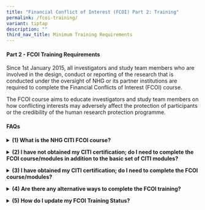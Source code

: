 ```yaml
---
title: "Financial Conflict of Interest (FCOI) Part 2: Training"
permalink: /fcoi-training/
variant: tiptap
description: ""
third_nav_title: Minimum Training Requirements
---
```

<h4><strong>Part 2 - FCOI Training Requirements</strong></h4>
<p>Since 1st January 2015, all investigators and study team members who are
involved in the design, conduct or reporting of the research that is conducted
under the oversight of NHG or its partner institutions are required to
complete the Financial Conflicts of Interest (FCOI) course.</p>
<p>The FCOI course aims to educate investigators and study team members on
how conflicting interests may adversely affect the protection of participants
or the credibility of the human research protection programme.</p>
<p></p>
<h4><strong>FAQs</strong></h4>
<div data-type="detailGroup" class="isomer-accordion-group isomer-accordion isomer-accordion-white">
<details class="isomer-details">
<summary><strong>(1) What is the NHG CITI FCOI course?</strong>
</summary>
<div data-type="detailsContent" class="isomer-details-content">
<p>The Financial Conflicts of Interest (FCOI) course is a sub-component of
the CITI Program. It comprises of 2 core modules:
<br>(1) NHG – Singapore. Overview of Domain Specific Review Board (DSRB) Review
Process (ID: 810)
<br>(2) Conflicts of Interest in Human Subjects Research (ID:17464)</p>
<p>It is important to affiliate with “<strong>National Healthcare Group – Singapore</strong>”
so that you can access the FCOI Course.</p>
<p>Please refer to the List of Available Guides, Forms and Useful Links available
for download at the end of this page.</p>
<p></p>
</div>
</details>
</div>
<p></p>
<div data-type="detailGroup" class="isomer-accordion-group isomer-accordion isomer-accordion-white">
<details class="isomer-details">
<summary><strong>(2) I have not obtained my CITI certification; do I need to complete the FCOI course/modules in addition to the basic set of CITI modules?</strong>
</summary>
<div data-type="detailsContent" class="isomer-details-content">
<p>Principal Investigators and Co-Investigators who have not obtained their
CITI certification as of 1st January 2015 will need to complete the full
set of 10 core modules and 5 elective modules, as described in item 1.1
above. The 2 FCOI modules are encompassed within the 10 core modules in
CITI. Therefore, there is no need to complete the FCOI course/modules separately.</p>
<p>It is not mandatory for Study Team Members to complete the full set of
10 core modules and 5 elective modules. They will only need to complete
the 2 modules described in item 1.1.</p>
<p>Please refer to the List of Available Guides, Forms and Useful Links available
for download at the end of this page.</p>
<p></p>
</div>
</details>
</div>
<p></p>
<div data-type="detailGroup" class="isomer-accordion-group isomer-accordion isomer-accordion-white">
<details class="isomer-details">
<summary><strong>(3) I have obtained my CITI certification; do I need to complete the FCOI course/modules?</strong>
</summary>
<div data-type="detailsContent" class="isomer-details-content">
<p>Principal Investigators, Co-Investigators and Study Team Members who have
obtained their CITI certification before 1st January 2015 will be considered
to have completed the FCOI course if they had completed the 2 FCOI modules.</p>
<p>If they had not completed the modules, they can choose to complete the
missing elective CITI module “Conflicts of Interest in Research Involving
Human Subjects” or complete the FCOI course.</p>
<p>Please refer to the List of Available Guides, Forms and Useful Links available
for download at the end of this page.</p>
<p></p>
</div>
</details>
</div>
<p></p>
<div data-type="detailGroup" class="isomer-accordion-group isomer-accordion isomer-accordion-white">
<details class="isomer-details">
<summary><strong>(4) Are there any alternative ways to complete the FCOI training?</strong>
</summary>
<div data-type="detailsContent" class="isomer-details-content">
<p>Yes. If you have completed either of the following alternative methods,
you will be considered as having completed the FCOI training:</p>
<p><strong>Alternative method 1</strong>
<br>(i) You have completed the CITI Conflicts of Interest Course* and
<br>(ii) You have declared that you have read the latest FCOI Declaration
Requirements in your FCOI Declaration Form.</p>
<p></p>
<p>*The CITI Conflicts of Interest Course contains the following modules:
<br>(a) Financial Conflicts of Interest: Overview, Investigator Responsibilities,
and COI Rules (COI-Basic) (ID: 15070)
<br>(b) Institutional Responsibilities as They Affect Investigators (COI-Basic)
(ID: 15072)</p>
<p><strong>Alternative method 2</strong>
<br>(i) You have completed the CITI Biomedical Basic Course which contains
the Conflicts of Interest in Human Subjects Research (ID:17464) module
and
<br>(ii) You have declared that you have read the latest FCOI Declaration
Requirements in your FCOI Declaration Form.</p>
<p></p>
</div>
</details>
</div>
<p></p>
<div data-type="detailGroup" class="isomer-accordion-group isomer-accordion isomer-accordion-white">
<details class="isomer-details">
<summary><strong>(5) How do I update my FCOI Training Status?</strong>
</summary>
<div data-type="detailsContent" class="isomer-details-content">
<p>When you have completed the FCOI Course, you are encouraged to upload
a copy of the completion report, which lists the modules that you have
completed, onto your ECOS User Profile -&gt; ‘Minimum Training Certificates'
section. Please select the appropriate Training Certification i.e. 'FCOI
CITI'.</p>
<p></p>
<p>Upon receipt and verification, the Minimum Training Secretariat will update
your FCOI CITI Training Status in ECOS. Please allow some time for processing.</p>
<p></p>
<p>You can refer to the ECOS User Guide for Minimum Training Module here.</p>
<p></p>
</div>
</details>
</div>
<p></p>
<p></p>
<p></p>
<p></p>